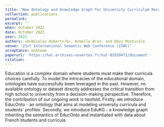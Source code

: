```yaml
---
title: "New Ontology and Knowledge Graph for University Curriculum Recommendation"
collection: publications
permalink:
excerpt: ''
when: October 2022
date: October 2022
year: 2022
authors: <b>Nicolas Hubert</b>, Armelle Brun, and Davy Monticolo
venue: '21st International Semantic Web Conference (ISWC)'
acceptance: unknown
paperurl: 'https://hal.archives-ouvertes.fr/hal-03559471/document'
citation:
---
```

Education is a complex domain where students must make their curricula choices carefully. To model the intricacies of the educational domain, ontologies have successfully been leveraged in the past. However, no available ontology or dataset directly addresses the critical transition from high school to university from a decision-making perspective. Therefore, the contribution of our ongoing work is twofold. Firstly, we introduce EducOnto - an ontology that aims at modeling university curricula and students' profiles. Secondly, we introduce EduKG - a knowledge graph inheriting the semantics of EducOnto and instantiated with data about French students and curricula.
